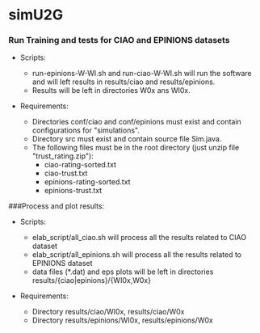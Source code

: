 # simU2G

### Run Training and tests for CIAO and EPINIONS datasets 

* Scripts:
  * run-epinions-W-WI.sh and run-ciao-W-WI.sh will run the software and will left results in results/ciao and results/epinions. 
  * Results will be left in directories W0x ans WI0x. 

* Requirements: 
  * Directories conf/ciao and conf/epinions must exist and contain configurations 
    for "simulations".
  * Directory src must exist and contain source file Sim.java.
  * The following files must be in the root directory (just unzip file "trust_rating.zip"):
    * ciao-rating-sorted.txt
    * ciao-trust.txt
    * epinions-rating-sorted.txt
    * epinions-trust.txt

###Process and plot results: 

* Scripts: 
  * elab_script/all_ciao.sh will process all the results related to CIAO dataset
  * elab_script/all_epinions.sh will process all the results related to EPINIONS dataset
  * data files (*.dat) and eps plots will be left in directories results/{ciao|epinions}/{WI0x,W0x}

* Requirements:
  * Directory results/ciao/WI0x, results/ciao/W0x
  * Directory results/epinions/WI0x, results/epinions/W0x
